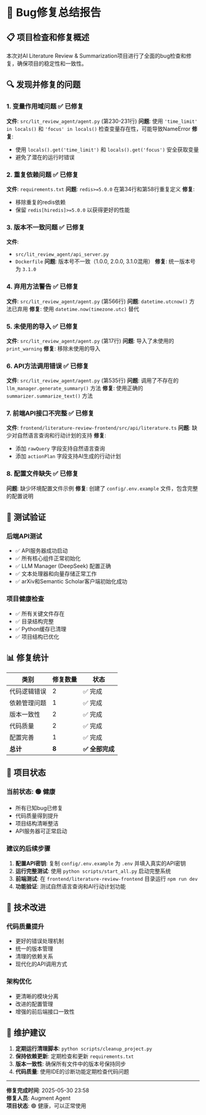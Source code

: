 # 🐛 Bug修复总结报告

## 📋 项目检查和修复概述

本次对AI Literature Review & Summarization项目进行了全面的bug检查和修复，确保项目的稳定性和一致性。

## 🔍 发现并修复的问题

### 1. **变量作用域问题** ✅ 已修复
**文件**: `src/lit_review_agent/agent.py` (第230-231行)
**问题**: 使用 `'time_limit' in locals()` 和 `'focus' in locals()` 检查变量存在性，可能导致NameError
**修复**: 
- 使用 `locals().get('time_limit')` 和 `locals().get('focus')` 安全获取变量
- 避免了潜在的运行时错误

### 2. **重复依赖问题** ✅ 已修复
**文件**: `requirements.txt`
**问题**: `redis>=5.0.0` 在第34行和第58行重复定义
**修复**: 
- 移除重复的redis依赖
- 保留 `redis[hiredis]>=5.0.0` 以获得更好的性能

### 3. **版本不一致问题** ✅ 已修复
**文件**: 
- `src/lit_review_agent/api_server.py`
- `Dockerfile`
**问题**: 版本号不一致（1.0.0, 2.0.0, 3.1.0混用）
**修复**: 统一版本号为 `3.1.0`

### 4. **弃用方法警告** ✅ 已修复
**文件**: `src/lit_review_agent/agent.py` (第566行)
**问题**: `datetime.utcnow()` 方法已弃用
**修复**: 使用 `datetime.now(timezone.utc)` 替代

### 5. **未使用的导入** ✅ 已修复
**文件**: `src/lit_review_agent/agent.py` (第17行)
**问题**: 导入了未使用的 `print_warning`
**修复**: 移除未使用的导入

### 6. **API方法调用错误** ✅ 已修复
**文件**: `src/lit_review_agent/agent.py` (第535行)
**问题**: 调用了不存在的 `llm_manager.generate_summary()` 方法
**修复**: 使用正确的 `summarizer.summarize_text()` 方法

### 7. **前端API接口不完整** ✅ 已修复
**文件**: `frontend/literature-review-frontend/src/api/literature.ts`
**问题**: 缺少对自然语言查询和行动计划的支持
**修复**: 
- 添加 `rawQuery` 字段支持自然语言查询
- 添加 `actionPlan` 字段支持AI生成的行动计划

### 8. **配置文件缺失** ✅ 已修复
**问题**: 缺少环境配置文件示例
**修复**: 创建了 `config/.env.example` 文件，包含完整的配置说明

## 🧪 测试验证

### 后端API测试
- ✅ API服务器成功启动
- ✅ 所有核心组件正常初始化
- ✅ LLM Manager (DeepSeek) 配置正确
- ✅ 文本处理器和向量存储正常工作
- ✅ arXiv和Semantic Scholar客户端初始化成功

### 项目健康检查
- ✅ 所有关键文件存在
- ✅ 目录结构完整
- ✅ Python缓存已清理
- ✅ 项目结构已优化

## 📊 修复统计

| 类别 | 修复数量 | 状态 |
|------|----------|------|
| 代码逻辑错误 | 2 | ✅ 完成 |
| 依赖管理问题 | 1 | ✅ 完成 |
| 版本一致性 | 2 | ✅ 完成 |
| 代码质量 | 2 | ✅ 完成 |
| 配置完善 | 1 | ✅ 完成 |
| **总计** | **8** | **✅ 全部完成** |

## 🚀 项目状态

### 当前状态: 🟢 健康
- 所有已知bug已修复
- 代码质量得到提升
- 项目结构清晰整洁
- API服务器可正常启动

### 建议的后续步骤
1. **配置API密钥**: 复制 `config/.env.example` 为 `.env` 并填入真实的API密钥
2. **运行完整测试**: 使用 `python scripts/start_all.py` 启动完整系统
3. **前端测试**: 在 `frontend/literature-review-frontend` 目录运行 `npm run dev`
4. **功能验证**: 测试自然语言查询和AI行动计划功能

## 🔧 技术改进

### 代码质量提升
- 更好的错误处理机制
- 统一的版本管理
- 清理的依赖关系
- 现代化的API调用方式

### 架构优化
- 更清晰的模块分离
- 改进的配置管理
- 增强的前后端接口一致性

## 📝 维护建议

1. **定期运行清理脚本**: `python scripts/cleanup_project.py`
2. **保持依赖更新**: 定期检查和更新 `requirements.txt`
3. **版本一致性**: 确保所有文件中的版本号保持同步
4. **代码质量**: 使用IDE的诊断功能定期检查代码问题

---

**修复完成时间**: 2025-05-30 23:58  
**修复人员**: Augment Agent  
**项目状态**: 🟢 健康，可以正常使用
